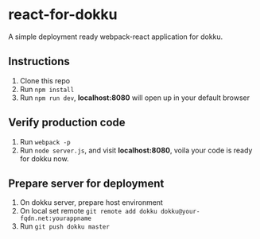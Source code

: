 # react-for-dokku
A simple deployment ready webpack-react application for dokku.

## Instructions

1.  Clone this repo
2.  Run `npm install`
3.  Run `npm run dev`, **localhost:8080** will open up in your default browser

## Verify production code
1. Run `webpack -p`
2. Run `node server.js`, and visit **localhost:8080**, voila your code is ready for dokku now.

## Prepare server for deployment
1. On dokku server, prepare host environment
2. On local set remote `git remote add dokku dokku@your-fqdn.net:yourappname`
3. Run `git push dokku master`